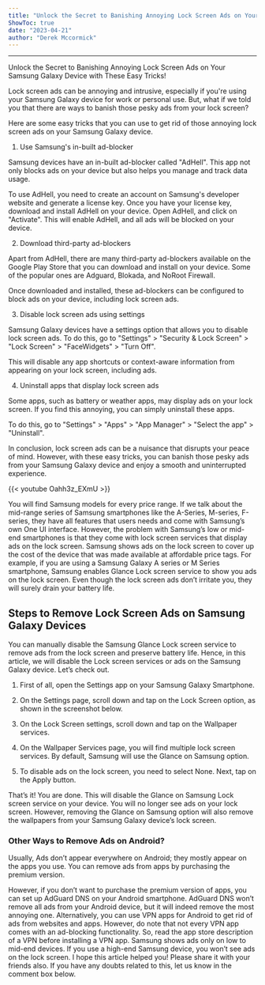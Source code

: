 ```yaml
---
title: "Unlock the Secret to Banishing Annoying Lock Screen Ads on Your Samsung Galaxy Device with These Easy Tricks!"
ShowToc: true 
date: "2023-04-21"
author: "Derek Mccormick"
---
```

*****
Unlock the Secret to Banishing Annoying Lock Screen Ads on Your Samsung Galaxy Device with These Easy Tricks!

Lock screen ads can be annoying and intrusive, especially if you're using your Samsung Galaxy device for work or personal use. But, what if we told you that there are ways to banish those pesky ads from your lock screen?

Here are some easy tricks that you can use to get rid of those annoying lock screen ads on your Samsung Galaxy device.

1. Use Samsung's in-built ad-blocker

Samsung devices have an in-built ad-blocker called "AdHell". This app not only blocks ads on your device but also helps you manage and track data usage.

To use AdHell, you need to create an account on Samsung's developer website and generate a license key. Once you have your license key, download and install AdHell on your device. Open AdHell, and click on "Activate". This will enable AdHell, and all ads will be blocked on your device.

2. Download third-party ad-blockers

Apart from AdHell, there are many third-party ad-blockers available on the Google Play Store that you can download and install on your device. Some of the popular ones are Adguard, Blokada, and NoRoot Firewall.

Once downloaded and installed, these ad-blockers can be configured to block ads on your device, including lock screen ads.

3. Disable lock screen ads using settings

Samsung Galaxy devices have a settings option that allows you to disable lock screen ads. To do this, go to "Settings" > "Security & Lock Screen" > "Lock Screen" > "FaceWidgets" > "Turn Off".

This will disable any app shortcuts or context-aware information from appearing on your lock screen, including ads.

4. Uninstall apps that display lock screen ads

Some apps, such as battery or weather apps, may display ads on your lock screen. If you find this annoying, you can simply uninstall these apps.

To do this, go to "Settings" > "Apps" > "App Manager" > "Select the app" > "Uninstall".

In conclusion, lock screen ads can be a nuisance that disrupts your peace of mind. However, with these easy tricks, you can banish those pesky ads from your Samsung Galaxy device and enjoy a smooth and uninterrupted experience.

{{< youtube Oahh3z_EXmU >}} 



You will find Samsung models for every price range. If we talk about the mid-range series of Samsung smartphones like the A-Series, M-series, F-series, they have all features that users needs and come with Samsung’s own One UI interface.
However, the problem with Samsung’s low or mid-end smartphones is that they come with lock screen services that display ads on the lock screen. Samsung shows ads on the lock screen to cover up the cost of the device that was made available at affordable price tags.
For example, if you are using a Samsung Galaxy A series or M Series smartphone, Samsung enables Glance Lock screen service to show you ads on the lock screen. Even though the lock screen ads don’t irritate you, they will surely drain your battery life.

 
## Steps to Remove Lock Screen Ads on Samsung Galaxy Devices


You can manually disable the Samsung Glance Lock screen service to remove ads from the lock screen and preserve battery life. Hence, in this article, we will disable the Lock screen services or ads on the Samsung Galaxy device. Let’s check out.
1. First of all, open the Settings app on your Samsung Galaxy Smartphone.

2. On the Settings page, scroll down and tap on the Lock Screen option, as shown in the screenshot below.

3. On the Lock Screen settings, scroll down and tap on the Wallpaper services.

4. On the Wallpaper Services page, you will find multiple lock screen services. By default, Samsung will use the Glance on Samsung option.

5. To disable ads on the lock screen, you need to select None. Next, tap on the Apply button.

That’s it! You are done. This will disable the Glance on Samsung Lock screen service on your device. You will no longer see ads on your lock screen. However, removing the Glance on Samsung option will also remove the wallpapers from your Samsung Galaxy device’s lock screen.

 
### Other Ways to Remove Ads on Android?


Usually, Ads don’t appear everywhere on Android; they mostly appear on the apps you use. You can remove ads from apps by purchasing the premium version.

However, if you don’t want to purchase the premium version of apps, you can set up AdGuard DNS on your Android smartphone. AdGuard DNS won’t remove all ads from your Android device, but it will indeed remove the most annoying one.
Alternatively, you can use VPN apps for Android to get rid of ads from websites and apps. However, do note that not every VPN app comes with an ad-blocking functionality. So, read the app store description of a VPN before installing a VPN app.
Samsung shows ads only on low to mid-end devices. If you use a high-end Samsung device, you won’t see ads on the lock screen. I hope this article helped you! Please share it with your friends also. If you have any doubts related to this, let us know in the comment box below.





